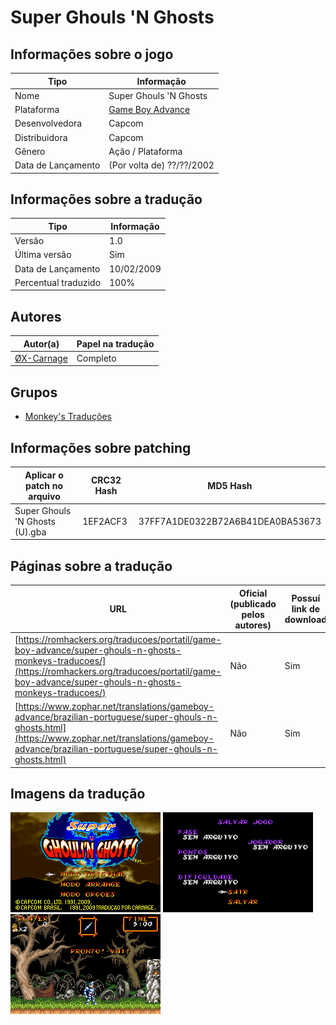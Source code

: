 # Super Ghouls 'N Ghosts

## Informações sobre o jogo

| Tipo | Informação |
| ----------- | ----------- |
| Nome | Super Ghouls 'N Ghosts |
| Plataforma | [Game Boy Advance](../) |
| Desenvolvedora | Capcom |
| Distribuidora | Capcom |
| Gênero | Ação / Plataforma |
| Data de Lançamento | (Por volta de) ??/??/2002 |

## Informações sobre a tradução

| Tipo | Informação |
| ----------- | ----------- |
| Versão | 1\.0 |
| Última versão | Sim |
| Data de Lançamento | 10/02/2009 |
| Percentual traduzido | 100% |

## Autores

| Autor(a) | Papel na tradução |
| ----------- | ----------- |
| [ØX\-Carnage](../../../autores/x-carnage/) | Completo |

## Grupos

* [Monkey's Traduções](../../../grupos/monkeys-traducoes/)

## Informações sobre patching

| Aplicar o patch no arquivo | CRC32 Hash | MD5 Hash |
| ----------- | ----------- | ----------- |
| Super Ghouls 'N Ghosts \(U\)\.gba | 1EF2ACF3 | 37FF7A1DE0322B72A6B41DEA0BA53673 |

## Páginas sobre a tradução

| URL | Oficial (publicado pelos autores) | Possuí link de download |
| ----------- | ----------- | ----------- |
| [https://romhackers.org/traducoes/portatil/game-boy-advance/super-ghouls-n-ghosts-monkeys-traducoes/](https://romhackers.org/traducoes/portatil/game-boy-advance/super-ghouls-n-ghosts-monkeys-traducoes/) | Não | Sim |
| [https://www.zophar.net/translations/gameboy-advance/brazilian-portuguese/super-ghouls-n-ghosts.html](https://www.zophar.net/translations/gameboy-advance/brazilian-portuguese/super-ghouls-n-ghosts.html) | Não | Sim |

## Imagens da tradução

![Imagem de exemplo da tradução 1](1.png)
![Imagem de exemplo da tradução 2](2.png)
![Imagem de exemplo da tradução 3](3.png)